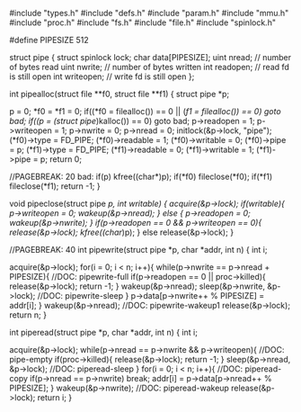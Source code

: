 #include "types.h"
#include "defs.h"
#include "param.h"
#include "mmu.h"
#include "proc.h"
#include "fs.h"
#include "file.h"
#include "spinlock.h"

#define PIPESIZE 512

struct pipe {
  struct spinlock lock;
  char data[PIPESIZE];
  uint nread;     // number of bytes read
  uint nwrite;    // number of bytes written
  int readopen;   // read fd is still open
  int writeopen;  // write fd is still open
};

int
pipealloc(struct file **f0, struct file **f1)
{
  struct pipe *p;

  p = 0;
  *f0 = *f1 = 0;
  if((*f0 = filealloc()) == 0 || (*f1 = filealloc()) == 0)
    goto bad;
  if((p = (struct pipe*)kalloc()) == 0)
    goto bad;
  p->readopen = 1;
  p->writeopen = 1;
  p->nwrite = 0;
  p->nread = 0;
  initlock(&p->lock, "pipe");
  (*f0)->type = FD_PIPE;
  (*f0)->readable = 1;
  (*f0)->writable = 0;
  (*f0)->pipe = p;
  (*f1)->type = FD_PIPE;
  (*f1)->readable = 0;
  (*f1)->writable = 1;
  (*f1)->pipe = p;
  return 0;

//PAGEBREAK: 20
 bad:
  if(p)
    kfree((char*)p);
  if(*f0)
    fileclose(*f0);
  if(*f1)
    fileclose(*f1);
  return -1;
}

void
pipeclose(struct pipe *p, int writable)
{
  acquire(&p->lock);
  if(writable){
    p->writeopen = 0;
    wakeup(&p->nread);
  } else {
    p->readopen = 0;
    wakeup(&p->nwrite);
  }
  if(p->readopen == 0 && p->writeopen == 0){
    release(&p->lock);
    kfree((char*)p);
  } else
    release(&p->lock);
}

//PAGEBREAK: 40
int
pipewrite(struct pipe *p, char *addr, int n)
{
  int i;

  acquire(&p->lock);
  for(i = 0; i < n; i++){
    while(p->nwrite == p->nread + PIPESIZE){  //DOC: pipewrite-full
      if(p->readopen == 0 || proc->killed){
        release(&p->lock);
        return -1;
      }
      wakeup(&p->nread);
      sleep(&p->nwrite, &p->lock);  //DOC: pipewrite-sleep
    }
    p->data[p->nwrite++ % PIPESIZE] = addr[i];
  }
  wakeup(&p->nread);  //DOC: pipewrite-wakeup1
  release(&p->lock);
  return n;
}

int
piperead(struct pipe *p, char *addr, int n)
{
  int i;

  acquire(&p->lock);
  while(p->nread == p->nwrite && p->writeopen){  //DOC: pipe-empty
    if(proc->killed){
      release(&p->lock);
      return -1;
    }
    sleep(&p->nread, &p->lock); //DOC: piperead-sleep
  }
  for(i = 0; i < n; i++){  //DOC: piperead-copy
    if(p->nread == p->nwrite)
      break;
    addr[i] = p->data[p->nread++ % PIPESIZE];
  }
  wakeup(&p->nwrite);  //DOC: piperead-wakeup
  release(&p->lock);
  return i;
}

```

